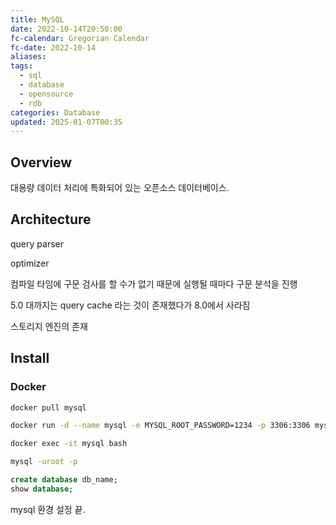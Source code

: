 ```yaml
---
title: MySQL
date: 2022-10-14T20:50:00
fc-calendar: Gregorian Calendar
fc-date: 2022-10-14
aliases: 
tags:
  - sql
  - database
  - opensource
  - rdb
categories: Database
updated: 2025-01-07T00:35
---
```


## Overview

대용량 데이터 처리에 특화되어 있는 오픈소스 데이터베이스.

## Architecture

query parser

optimizer

컴파일 타임에 구문 검사를 할 수가 없기 때문에 실행될 때마다 구문 분석을 진행

5.0 대까지는 query cache 라는 것이 존재했다가 8.0에서 사라짐

스토리지 엔진의 존재

## Install

### Docker

```bash
docker pull mysql
```

```bash
docker run -d --name mysql -e MYSQL_ROOT_PASSWORD=1234 -p 3306:3306 mysql
```

```bash
docker exec -it mysql bash
```

```bash
mysql -uroot -p
```

```sql
create database db_name;
show database;
```

mysql 환경 설정 끝.
